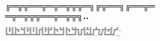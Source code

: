 ﻿# ╔═╦╦══╦═╦═╦╦╦═╗╔╦══╗╔══╦══╦═╦╦╦══╦═╦╦╗..
║╠║╠╗╚╣╠╣║║╔╣╠╠╝╠╗╚╣╠╗╚╬╗╔╣╩║╔╩╗╔╣╦╣╔╝..
╚═╩╩══╩═╩═╩╝╚═╩═╩══╝╚══╝╚╝╚╩╩╝..╚╝╚═╩╝....
